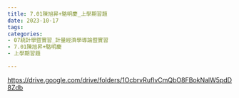 ```yaml
---
title: 7.01陳旭昇+駱明慶_上學期習題
date: 2023-10-17
tags: 
categories:
- 07統計學暨實習_計量經濟學導論暨實習
- 7.01陳旭昇+駱明慶
- 上學期習題

---
```

https://drive.google.com/drive/folders/1OcbrvRuflvCmQbO8FBokNalW5pdD8Zdb
